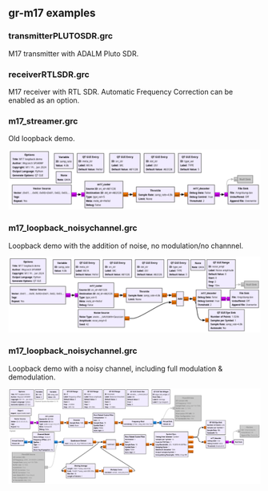 ## gr-m17 examples

### transmitterPLUTOSDR.grc
M17 transmitter with ADALM Pluto SDR.

### receiverRTLSDR.grc
M17 receiver with RTL SDR. Automatic Frequency Correction can be enabled as an option.

### m17_streamer.grc
Old loopback demo.

<img src="m17_loopback.png">

### m17_loopback_noisychannel.grc
Loopback demo with the addition of noise, no modulation/no channnel.

<img src="m17_loopback_noisy.png">

### m17_loopback_noisychannel.grc
Loopback demo with a noisy channel, including full modulation & demodulation.

<img src="m17_loopback_noisychannel.png">

